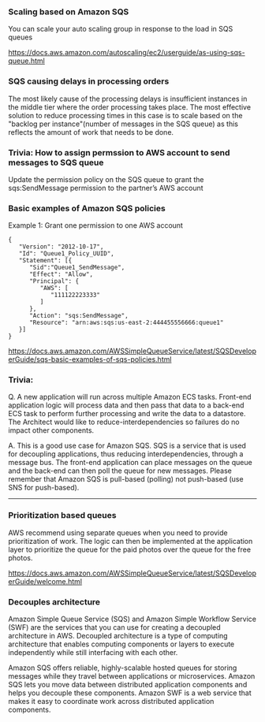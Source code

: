 ### Scaling based on Amazon SQS

You can scale your auto scaling group in response to the load in SQS queues

https://docs.aws.amazon.com/autoscaling/ec2/userguide/as-using-sqs-queue.html


### SQS causing delays in processing orders
The most likely cause of the processing delays is insufficient instances in the middle tier where the order processing takes place. The most effective solution to reduce processing times in this case is to scale based on the "backlog per instance"(number of messages in the SQS queue) as this reflects the amount of work that needs to be done.


### Trivia: How to assign permssion to AWS account to send messages to SQS queue

Update the permission policy on the SQS queue to grant the sqs:SendMessage permission to the partner’s AWS account


### Basic examples of Amazon SQS policies

Example 1: Grant one permission to one AWS account

```
{
   "Version": "2012-10-17",
   "Id": "Queue1_Policy_UUID",
   "Statement": [{
      "Sid":"Queue1_SendMessage",
      "Effect": "Allow",
      "Principal": {
         "AWS": [ 
            "111122223333"
         ]
      },
      "Action": "sqs:SendMessage",
      "Resource": "arn:aws:sqs:us-east-2:444455556666:queue1"
   }]  
}
```


https://docs.aws.amazon.com/AWSSimpleQueueService/latest/SQSDeveloperGuide/sqs-basic-examples-of-sqs-policies.html


### Trivia:

Q. A new application will run across multiple Amazon ECS tasks. Front-end application logic will process data and then pass that data to a back-end ECS task to perform further processing and write the data to a datastore. The Architect would like to reduce-interdependencies so failures do no impact other components.

A. This is a good use case for Amazon SQS. SQS is a service that is used for decoupling applications, thus reducing interdependencies, through a message bus. The front-end application can place messages on the queue and the back-end can then poll the queue for new messages. Please remember that Amazon SQS is pull-based (polling) not push-based (use SNS for push-based).

----

### Prioritization based queues
AWS recommend using separate queues when you need to provide prioritization of work. The logic can then be implemented at the application layer to prioritize the queue for the paid photos over the queue for the free photos.



https://docs.aws.amazon.com/AWSSimpleQueueService/latest/SQSDeveloperGuide/welcome.html

### Decouples architecture

Amazon Simple Queue Service (SQS) and Amazon Simple Workflow Service (SWF) are the services that you can use for creating a decoupled architecture in AWS. Decoupled architecture is a type of computing architecture that enables computing components or layers to execute independently while still interfacing with each other.

Amazon SQS offers reliable, highly-scalable hosted queues for storing messages while they travel between applications or microservices. Amazon SQS lets you move data between distributed application components and helps you decouple these components. Amazon SWF is a web service that makes it easy to coordinate work across distributed application components.
